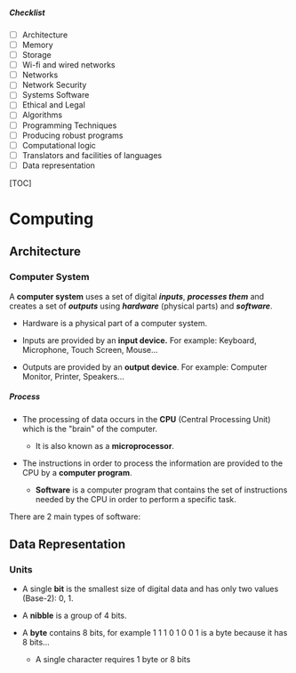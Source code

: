 ##### Checklist

- [ ] Architecture
- [ ] Memory
- [ ] Storage
- [ ] Wi-fi and wired networks
- [ ] Networks
- [ ] Network Security
- [ ] Systems Software
- [ ] Ethical and Legal
- [ ] Algorithms
- [ ] Programming Techniques
- [ ] Producing robust programs
- [ ] Computational logic
- [ ] Translators and facilities of languages
- [ ] Data representation

[TOC]

# Computing

## Architecture

### Computer System

A **computer system** uses a set of digital ***inputs***, ***processes them*** and creates a set of ***outputs*** using ***hardware*** (physical parts) and ***software***.

- Hardware is a physical part of a computer system.


- Inputs are provided by an **input device.** For example: Keyboard, Microphone, Touch Screen, Mouse...
- Outputs are provided by an **output device**. For example: Computer Monitor, Printer, Speakers...

##### Process

- The processing of data occurs in the **CPU** (Central Processing Unit) which is the "brain" of the computer.
  - It is also known as a **microprocessor**.


- The instructions in order to process the information are provided to the CPU by a **computer program**.
  - **Software** is a computer program that contains the set of instructions needed by the CPU in order to perform a specific task.

There are 2 main types of software:



## Data Representation

### Units
- A single **bit** is the smallest size of digital data and has only two values (Base-2): 0, 1.

- A **nibble** is a group of 4 bits.

- A **byte** contains 8 bits, for example 1 1 1 0 1 0 0 1 is a byte because it has 8 bits...
  - A single character requires 1 byte or 8 bits	

